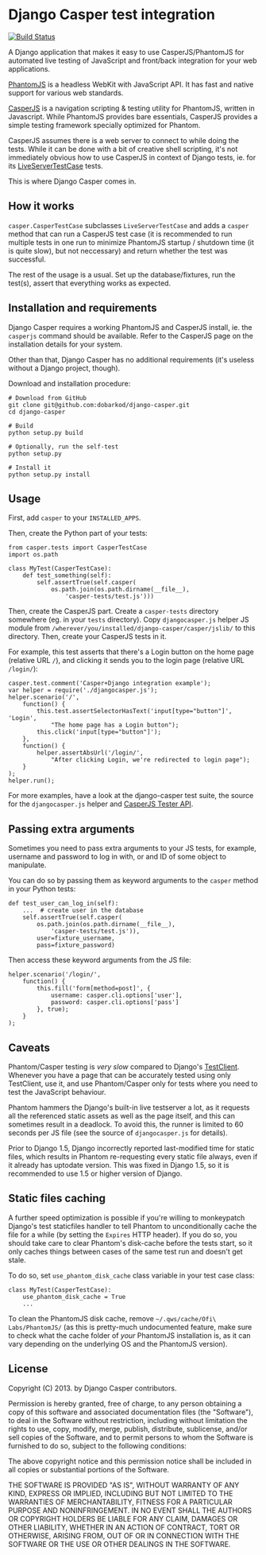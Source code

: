 # Django Casper test integration

[![Build Status](https://travis-ci.org/dobarkod/django-casper.png?branch=master)](https://travis-ci.org/dobarkod/django-casper)

A Django application that makes it easy to use CasperJS/PhantomJS for
automated live testing of JavaScript and front/back integration for your
web applications.

[PhantomJS](http://phantomjs.org/) is a headless WebKit with JavaScript
API. It has fast and native support for various web standards.

[CasperJS](http://casperjs.org/) is a navigation scripting & testing utility
for PhantomJS, written in Javascript. While PhantomJS provides bare
essentials, CasperJS provides a simple testing framework specially optimized
for Phantom.

CasperJS assumes there is a web server to connect to while doing the tests.
While it can be done with a bit of creative shell scripting, it's not
immediately obvious how to use CasperJS in context of Django tests, ie.
for its [LiveServerTestCase](https://docs.djangoproject.com/en/dev/topics/testing/overview/#django.test.LiveServerTestCase)
tests.

This is where Django Casper comes in.

## How it works

`casper.CasperTestCase` subclasses `LiveServerTestCase` and adds a `casper`
method that can run a CasperJS test case (it is recommended to run multiple
tests in one run to minimize PhantomJS startup / shutdown time (it is quite
slow), but not neccessary) and return whether the test was successful.

The rest of the usage is a usual. Set up the database/fixtures, run the
test(s), assert that everything works as expected.

## Installation and requirements

Django Casper requires a working PhantomJS and CasperJS install, ie. the
`casperjs` command should be available. Refer to the CasperJS page on the
installation details for your system.

Other than that, Django Casper has no additional requirements (it's useless
without a Django project, though).

Download and installation procedure:

    # Download from GitHub
    git clone git@github.com:dobarkod/django-casper.git
    cd django-casper

    # Build
    python setup.py build

    # Optionally, run the self-test
    python setup.py

    # Install it
    python setup.py install

## Usage

First, add `casper` to your `INSTALLED_APPS`.

Then, create the Python part of your tests:

    from casper.tests import CasperTestCase
    import os.path

    class MyTest(CasperTestCase):
        def test_something(self):
            self.assertTrue(self.casper(
                os.path.join(os.path.dirname(__file__),
                    'casper-tests/test.js')))

Then, create the CasperJS part. Create a `casper-tests` directory somewhere
(eg. in your `tests` directory). Copy `djangocasper.js` helper JS module
from `/wherever/you/installed/django-casper/casper/jslib/` to this directory.
Then, create your CasperJS tests in it.

For example, this test asserts that there's a Login button on the home
page (relative URL `/`), and clicking it sends you to the login page
(relative URL `/login/`):

    casper.test.comment('Casper+Django integration example');
    var helper = require('./djangocasper.js');
    helper.scenario('/',
        function() {
            this.test.assertSelectorHasText('input[type="button"]', 'Login',
                "The home page has a Login button");
            this.click('input[type="button"]');
        },
        function() {
            helper.assertAbsUrl('/login/',
                "After clicking Login, we're redirected to login page");
        }
    );
    helper.run();

For more examples, have a look at the django-casper test suite, the source
for the `djangocasper.js` helper and
[CasperJS Tester API](http://casperjs.org/api.html#tester).

## Passing extra arguments

Sometimes you need to pass extra arguments to your JS tests, for example,
username and password to log in with, or and ID of some object to manipulate.

You can do so by passing them as keyword arguments to the `casper` method
in your Python tests:

    def test_user_can_log_in(self):
        ...  # create user in the database
        self.assertTrue(self.casper(
            os.path.join(os.path.dirname(__file__),
                'casper-tests/test.js')),
            user=fixture_username,
            pass=fixture_password)

Then access these keyword arguments from the JS file:

    helper.scenario('/login/',
        function() {
            this.fill('form[method=post]', {
                username: casper.cli.options['user'],
                password: casper.cli.options['pass']
            }, true);
        }
    );

## Caveats

Phantom/Casper testing is *very slow* compared to Django's
[TestClient](https://docs.djangoproject.com/en/dev/intro/tutorial05/#the-django-test-client).
Whenever you have a page that can be accurately tested using only TestClient,
use it, and use Phantom/Casper only for tests where you need to test the
JavaScript behaviour.

Phantom hammers the Django's built-in live testserver a lot, as it requests
all the referenced static assets as well as the page itself, and this can
sometimes result in a deadlock. To avoid this, the runner is limited to 60
seconds per JS file (see the source of `djangocasper.js` for details).

Prior to Django 1.5, Django incorrectly reported last-modified time for
static files, which results in Phantom re-requesting every static file
always, even if it already has uptodate version. This was fixed in Django 1.5,
so it is recommended to use 1.5 or higher version of Django.

## Static files caching

A further speed optimization is possible if you're willing to monkeypatch
Django's test staticfiles handler to tell Phantom to unconditionally cache
the file for a while (by setting the `Expires` HTTP header). If you do so,
you should take care to clear Phantom's disk-cache before the tests start,
so it only caches things between cases of the same test run and doesn't get
stale.

To do so, set `use_phantom_disk_cache` class variable in your test case class:

    class MyTest(CasperTestCase):
        use_phantom_disk_cache = True
        ...

To clean the PhantomJS disk cache, remove `~/.qws/cache/Ofi\ Labs/PhantomJS/`
(as this is pretty-much undocumented feature, make sure to check what the
cache folder of *your* PhantomJS installation is, as it can vary depending
on the underlying OS and the PhantomJS version).

## License

Copyright (C) 2013. by Django Casper contributors.

Permission is hereby granted, free of charge, to any person obtaining a copy of
this software and associated documentation files (the "Software"), to deal in
the Software without restriction, including without limitation the rights to
use, copy, modify, merge, publish, distribute, sublicense, and/or sell copies
of the Software, and to permit persons to whom the Software is furnished to do
so, subject to the following conditions:

The above copyright notice and this permission notice shall be included in all
copies or substantial portions of the Software.

THE SOFTWARE IS PROVIDED "AS IS", WITHOUT WARRANTY OF ANY KIND, EXPRESS OR
IMPLIED, INCLUDING BUT NOT LIMITED TO THE WARRANTIES OF MERCHANTABILITY,
FITNESS FOR A PARTICULAR PURPOSE AND NONINFRINGEMENT. IN NO EVENT SHALL THE
AUTHORS OR COPYRIGHT HOLDERS BE LIABLE FOR ANY CLAIM, DAMAGES OR OTHER
LIABILITY, WHETHER IN AN ACTION OF CONTRACT, TORT OR OTHERWISE, ARISING FROM,
OUT OF OR IN CONNECTION WITH THE SOFTWARE OR THE USE OR OTHER DEALINGS IN THE
SOFTWARE.
